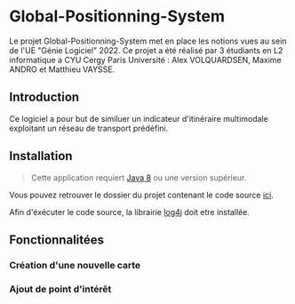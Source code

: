 # Global-Positionning-System
Le projet Global-Positionning-System met en place les notions vues au sein de l'UE "Génie Logiciel" 2022. Ce projet a été réalisé par 3 étudiants en L2 informatique a CYU Cergy Paris Université : Alex VOLQUARDSEN, Maxime ANDRO et Matthieu VAYSSE.
## Introduction
Ce logiciel a pour but de similuer un indicateur d'itinéraire multimodale exploitant un réseau de transport prédéfini.
## Installation
> Cette application requiert [Java 8](https://www.oracle.com/fr/java/technologies/javase/javase8-archive-downloads.html) ou une version supérieur.

Vous pouvez retrouver le dossier du projet contenant le code source [ici]().

Afin d'éxécuter le code source, la librairie [log4j](https://logging.apache.org/log4j/2.x/download.html) doit etre installée.
## Fonctionnalitées
### Création d'une nouvelle carte
### Ajout de point d'intérêt

